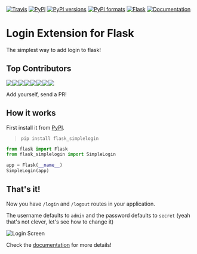 [![Travis](https://img.shields.io/travis/cuducos/flask_simplelogin.svg?style=flat-square)](https://travis-ci.org/cuducos/flask_simplelogin)
[![PyPI](https://img.shields.io/pypi/v/flask_simplelogin.svg?style=flat-square)](https://pypi.org/project/flask_simplelogin/)
[![PyPI versions](https://img.shields.io/pypi/pyversions/flask_simplelogin.svg?style=flat-square)](https://pypi.org/project/flask_simplelogin/)
[![PyPI formats](https://img.shields.io/pypi/format/flask_simplelogin.svg?style=flat-square)](https://pypi.org/project/flask_simplelogin/)
[![Flask](https://img.shields.io/badge/Flask-Extension-blue.svg?style=flat-square)](https://github.com/pallets/flask)
[![Documentation](https://readthedocs.org/projects/flask-simple-login/badge/?version=latest)](https://flask-simple-login.readthedocs.io/en/latest/?badge=latest)

# Login Extension for Flask

The simplest way to add login to flask!

## Top Contributors

[![](https://sourcerer.io/fame/cuducos/cuducos/flask_simplelogin/images/0)](https://sourcerer.io/fame/cuducos/cuducos/flask_simplelogin/links/0)[![](https://sourcerer.io/fame/cuducos/cuducos/flask_simplelogin/images/1)](https://sourcerer.io/fame/cuducos/cuducos/flask_simplelogin/links/1)[![](https://sourcerer.io/fame/cuducos/cuducos/flask_simplelogin/images/2)](https://sourcerer.io/fame/cuducos/cuducos/flask_simplelogin/links/2)[![](https://sourcerer.io/fame/cuducos/cuducos/flask_simplelogin/images/3)](https://sourcerer.io/fame/cuducos/cuducos/flask_simplelogin/links/3)[![](https://sourcerer.io/fame/cuducos/cuducos/flask_simplelogin/images/4)](https://sourcerer.io/fame/cuducos/cuducos/flask_simplelogin/links/4)[![](https://sourcerer.io/fame/cuducos/cuducos/flask_simplelogin/images/5)](https://sourcerer.io/fame/cuducos/cuducos/flask_simplelogin/links/5)[![](https://sourcerer.io/fame/cuducos/cuducos/flask_simplelogin/images/6)](https://sourcerer.io/fame/cuducos/cuducos/flask_simplelogin/links/6)[![](https://sourcerer.io/fame/cuducos/cuducos/flask_simplelogin/images/7)](https://sourcerer.io/fame/cuducos/cuducos/flask_simplelogin/links/7)

Add yourself, send a PR!

## How it works

First install it from [PyPI](https://pypi.org/project/flask_simplelogin/).

> `pip install flask_simplelogin`

```python
from flask import Flask
from flask_simplelogin import SimpleLogin

app = Flask(__name__)
SimpleLogin(app)
```

## **That's it!**

Now you have `/login` and `/logout` routes in your application.

The username defaults to `admin` and the password defaults to `secret` (yeah that's not clever, let's see how to change it)

![Login Screen](/login_screen.png)

Check the [documentation](https://flask-simple-login.readthedocs.io/en/latest/?badge=latest) for more details!